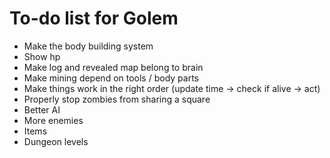 # To-do list for Golem

* Make the body building system
* Show hp
* Make log and revealed map belong to brain
* Make mining depend on tools / body parts
* Make things work in the right order (update time -> check if alive -> act)
* Properly stop zombies from sharing a square
* Better AI
* More enemies
* Items
* Dungeon levels